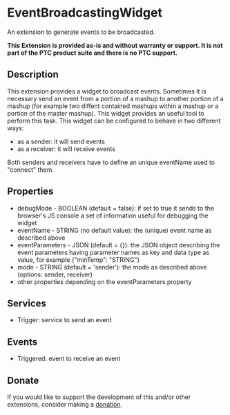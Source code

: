 # EventBroadcastingWidget
An extension to generate events to be broadcasted.

**This Extension is provided as-is and without warranty or support. It is not part of the PTC product suite and there is no PTC support.**

## Description
This extension provides a widget to broadcast events. Sometimes it is necessary send an event from a portion of a mashup to another portion of a mashup (for example two diffent contained mashups within a mashup or a portion of the master mashup). This widget provides an useful tool to perform this task.
This widget can be configured to behave in two different ways:
- as a sender: it will send events
- as a receiver: it will receive events

Both senders and receivers have to define an unique eventName used to "connect" them.

## Properties
- debugMode - BOOLEAN (default = false): if set to true it sends to the browser's JS console a set of information useful for debugging the widget
- eventName - STRING (no default value): the (unique) event name as described above
- eventParameters - JSON (default = {}): the JSON object describing the event parameters having parameter names as key and data type as value, for example {"minTemp": "STRING"}
- mode - STRING (default = 'sender'): the mode as described above (options: sender, receiver)
- other properties depending on the eventParameters property

## Services
- Trigger: service to send an event

## Events
- Triggered: event to receive an event

## Donate
If you would like to support the development of this and/or other extensions, consider making a [donation](https://www.paypal.com/donate/?business=HCDX9BAEYDF4C&no_recurring=0&currency_code=EUR).
